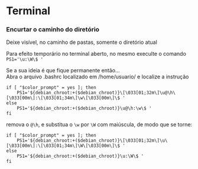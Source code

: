 # Terminal

### Encurtar o caminho do diretório
Deixe visível, no caminho de pastas, somente o diretório atual

Para efeito temporário no terminal aberto, no mesmo execulte o comando `PS1='\u:\W\$ '`

Se a sua ideia é que fique permanente então...  
Abra o arquivo .bashrc localizado em /home/usuario/ e localize a instrução
```
if [ "$color_prompt" = yes ]; then
    PS1='${debian_chroot:+($debian_chroot)}\[\033[01;32m\]\u@\h\[\033[00m\]:\[\033[01;34m\]\w\[\033[00m\]\$ '
else
    PS1='${debian_chroot:+($debian_chroot)}\u@\h:\w\$ '
fi
```
remova o `@\h`, e substitua o `\w` por `\W` com maiúscula, de modo que se torne:
```
if [ "$color_prompt" = yes ]; then
    PS1='${debian_chroot:+($debian_chroot)}\[\033[01;32m\]\u\[\033[00m\]:\[\033[01;34m\]\W\[\033[00m\]\$ '
else
    PS1='${debian_chroot:+($debian_chroot)}\u:\W\$ '
fi
```
